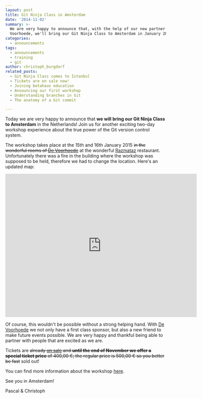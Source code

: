 ```yaml
---
layout: post
title: Git Ninja Class in Amsterdam
date: '2014-11-02'
summary: >-
  We are very happy to announce that, with the help of our new partner De
  Voorhoede, we'll bring our Git Ninja Class to Amsterdam in January 2015!
categories:
  - announcements
tags:
  - announcements
  - training
  - git
author: christoph_burgdorf
related_posts:
  - Git Ninja Class comes to Istanbul
  - Tickets are on sale now!
  - Joining betahaus education
  - Announcing our first workshop
  - Understanding branches in Git
  - The anatomy of a Git commit

---
```


Today we are very happy to announce that **we will bring our Git Ninja Class to Amsterdam** in the Netherlands! Join us for another exciting two-day workshop experience about the true power of the Git version control system.

The workshop takes place at the 15th and 16th January 2015 <s>in the wonderful rooms of [De Voorhoede](http://voorhoede.nl/)</s> at the wonderful <a href="http://www.razmataz.nl/">Razmataz</a> restaurant. Unfortunately there was a fire in the building where the workshop was supposed to be held, therefore we had to change the location. Here's an updated map:

<iframe src="https://www.google.com/maps/embed?pb=!1m14!1m8!1m3!1d19487.51288259427!2d4.858361588649324!3d52.37152408007443!3m2!1i1024!2i768!4f13.1!3m3!1m2!1s0x47c609d91eaee8d5%3A0x1890b8a8a10f0e04!2sRazmataz!5e0!3m2!1sen!2sde!4v1420723459537" width="600" height="450" frameborder="0" style="border:0"></iframe>

Of course, this wouldn't be possible without a strong helping hand. With [De Voorhoede](http://voorhoede.nl/) we not only have a first class sponsor, but also a new friend to make future events possible. We are very happy and thankful being able to partner with people that are excited as we are.

Tickets are <s>already [on sale](http://www.eventbrite.de/e/git-ninja-class-amsterdam-tickets-14095519077?aff=eorg) and **until the end of November we offer a special ticket price** of 400,00 €; the regular price is 500,00 € so you better be fast</s> sold out!

You can find more information about the workshop [here](http://thoughtram.io/git-master-class.html).

See you in Amsterdam!

Pascal & Christoph
